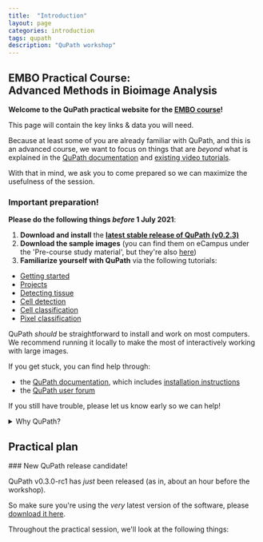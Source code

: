 ```yaml
---
title:  "Introduction"
layout: page
categories: introduction
tags: qupath
description: "QuPath workshop"
---
```


## EMBO Practical Course:<br/> Advanced Methods in Bioimage Analysis

**Welcome to the QuPath practical website for the [EMBO course](https://www.embl.de/training/events/2021/BIA21-01/programme/)!**

This page will contain the key links & data you will need.

Because at least some of you are already familiar with QuPath, and this is an advanced course, we want to focus on things that are *beyond* what is explained in the [QuPath documentation](https://qupath.readthedocs.io/) and [existing video tutorials](http://youtube.com/c/qupath).

With that in mind, we ask you to come prepared so we can maximize the usefulness of the session.

<div class="warning" markdown="block">

### Important preparation!

**Please do the following things _before_ 1 July 2021**:

1. **Download and install** the [**latest stable release of QuPath (v0.2.3)**](https://github.com/qupath/qupath/releases/)
2. **Download the sample images** (you can find them on eCampus under the 'Pre-course study material', but they're also [here](https://qupath.readthedocs.io/en/0.2/docs/intro/acknowledgements.html))
3. **Familiarize yourself with QuPath** via the following tutorials:
  * [Getting started](https://qupath.readthedocs.io/en/latest/docs/starting/index.html#getting-started)
  * [Projects](https://qupath.readthedocs.io/en/latest/docs/tutorials/projects.html)
  * [Detecting tissue](https://qupath.readthedocs.io/en/latest/docs/tutorials/thresholding.html)
  * [Cell detection](https://qupath.readthedocs.io/en/latest/docs/tutorials/cell_detection.html)
  * [Cell classification](https://qupath.readthedocs.io/en/latest/docs/tutorials/cell_classification.html)
  * [Pixel classification](https://qupath.readthedocs.io/en/latest/docs/tutorials/pixel_classification.html)

</div>

QuPath *should* be straightforward to install and work on most computers.
We recommend running it locally to make the most of interactively working with large images.

If you get stuck, you can find help through:

* the [QuPath documentation](https://qupath.readthedocs.io), which includes [installation instructions](https://qupath.readthedocs.io/en/latest/docs/intro/installation.html)
* the [QuPath user forum](https://forum.image.sc/tag/qupath)

If you still have trouble, please let us know early so we can help!

<details markdown="1" class="gifview">
<summary>Why QuPath?</summary>
<br/>
One reason to use QuPath is that it can handle *whole slide images*: intimidatingly large, pyramidal, high-resolution 2D images, usually of complex tissue sections.

However, QuPath isn't *just* for whole slide images, and there are lots of other applications where it can help.

![Looking at a whole slide image]({{site.baseurl}}/assets/images/gifs/eyes.gif){: .shadow-image .max-width-90}
</details>

## Practical plan

<div class="tip" markdown="block">
### New QuPath release candidate!

QuPath v0.3.0-rc1 has *just* been released (as in, about an hour before the workshop).

So make sure you're using the *very* latest version of the software, please [download it here](https://github.com/qupath/qupath/releases/tag/v0.3.0-rc1).
</div>

Throughout the practical session, we'll look at the following things:
